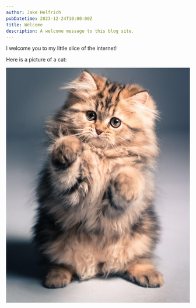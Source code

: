 ```yaml
---
author: Jake Helfrich
pubDatetime: 2023-12-24T10:00:00Z
title: Welcome
description: A welcome message to this blog site.
---
```


I welcome you to my little slice of the internet!

Here is a picture of a cat:

![Image of a fluffy cat](/assets/fluffy.jpg)

